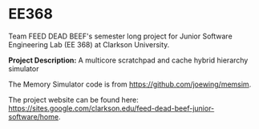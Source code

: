 # EE368
Team FEED DEAD BEEF's semester long project for Junior Software Engineering Lab (EE 368) at Clarkson University. 

**Project Description:** A multicore scratchpad and cache hybrid hierarchy simulator

The Memory Simulator code is from https://github.com/joewing/memsim.

The project website can be found here: https://sites.google.com/clarkson.edu/feed-dead-beef-junior-software/home.
